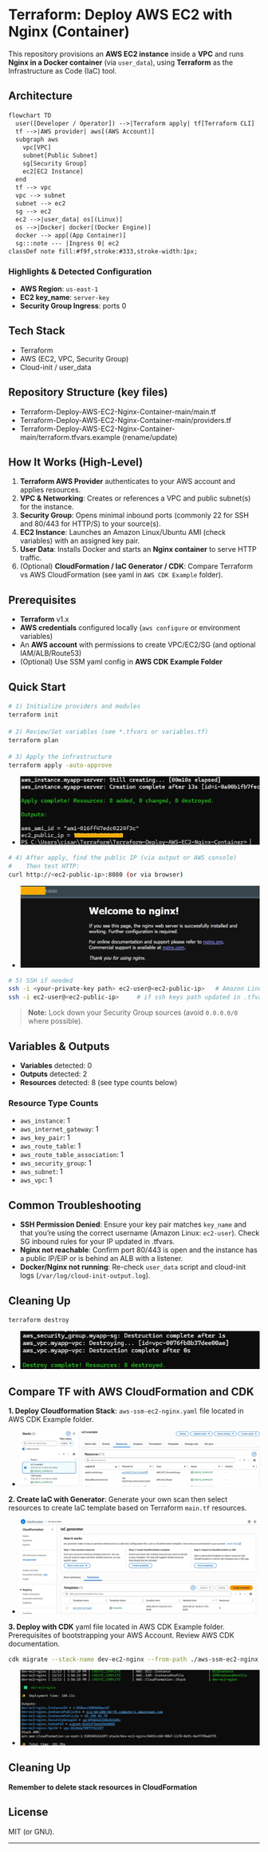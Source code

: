 # Terraform: Deploy AWS EC2 with Nginx (Container)

This repository provisions an **AWS EC2 instance** inside a **VPC** and runs **Nginx in a Docker container** (via `user_data`), using **Terraform** as the Infrastructure as Code (IaC) tool.

## Architecture

```mermaid
flowchart TD
  user([Developer / Operator]) -->|Terraform apply| tf[Terraform CLI]
  tf -->|AWS provider| aws[(AWS Account)]
  subgraph aws
    vpc[VPC]
    subnet[Public Subnet]
    sg[Security Group]
    ec2[EC2 Instance]
  end
  tf --> vpc
  vpc --> subnet
  subnet --> ec2
  sg --> ec2
  ec2 -->|user_data| os[(Linux)]
  os -->|Docker| docker[(Docker Engine)]
  docker --> app[(App Container)]
  sg:::note --- |Ingress 0| ec2
classDef note fill:#f9f,stroke:#333,stroke-width:1px;
```

### Highlights & Detected Configuration
- **AWS Region**: `us-east-1`
- **EC2 key_name**: `server-key`
- **Security Group Ingress**: ports 0

## Tech Stack
- Terraform
- AWS (EC2, VPC, Security Group)
- Cloud-init / user_data

## Repository Structure (key files)
- Terraform-Deploy-AWS-EC2-Nginx-Container-main/main.tf
- Terraform-Deploy-AWS-EC2-Nginx-Container-main/providers.tf
- Terraform-Deploy-AWS-EC2-Nginx-Container-main/terraform.tfvars.example (rename/update)

## How It Works (High-Level)
1. **Terraform AWS Provider** authenticates to your AWS account and applies resources.
2. **VPC & Networking**: Creates or references a VPC and public subnet(s) for the instance.
3. **Security Group**: Opens minimal inbound ports (commonly 22 for SSH and 80/443 for HTTP/S) to your source(s).
4. **EC2 Instance**: Launches an Amazon Linux/Ubuntu AMI (check variables) with an assigned key pair.
5. **User Data**: Installs Docker and starts an **Nginx container** to serve HTTP traffic.
6. (Optional) **CloudFormation / IaC Generator / CDK**: Compare Terraform vs AWS CloudFormation  (see yaml in `AWS CDK Example` folder).

## Prerequisites
- **Terraform** v1.x
- **AWS credentials** configured locally (`aws configure` or environment variables)
- An **AWS account** with permissions to create VPC/EC2/SG (and optional IAM/ALB/Route53)
- (Optional) Use SSM yaml config in **AWS CDK Example Folder** 

## Quick Start

```bash
# 1) Initialize providers and modules
terraform init

# 2) Review/Set variables (see *.tfvars or variables.tf)
terraform plan

# 3) Apply the infrastructure
terraform apply -auto-approve
```

- ![TF Plan](./images/terraform-apply-output.jpg)

```bash
# 4) After apply, find the public IP (via output or AWS console)
#    Then test HTTP:
curl http://<ec2-public-ip>:8080 (or via browser)
```

- ![Nginx](./images/nginx-script-deployed.jpg)

```bash
# 5) SSH if needed
ssh -i <your-private-key path> ec2-user@<ec2-public-ip>   # Amazon Linux
ssh -i ec2-user@<ec2-public-ip>     # if ssh keys path updated in .tfvars
```

> **Note:** Lock down your Security Group sources (avoid `0.0.0.0/0` where possible).

## Variables & Outputs
- **Variables** detected: 0
- **Outputs** detected: 2
- **Resources** detected: 8 (see type counts below)

### Resource Type Counts
- `aws_instance`: 1
- `aws_internet_gateway`: 1
- `aws_key_pair`: 1
- `aws_route_table`: 1
- `aws_route_table_association`: 1
- `aws_security_group`: 1
- `aws_subnet`: 1
- `aws_vpc`: 1

## Common Troubleshooting
- **SSH Permission Denied**: Ensure your key pair matches `key_name` and that you’re using the correct username (Amazon Linux: `ec2-user`). Check SG inbound rules for your IP updated in .tfvars.
- **Nginx not reachable**: Confirm port 80/443 is open and the instance has a public IP/EIP or is behind an ALB with a listener.
- **Docker/Nginx not running**: Re-check `user_data` script and cloud-init logs (`/var/log/cloud-init-output.log`).

## Cleaning Up
```bash
terraform destroy
```
- ![TF Destroy](./images/terraform-destroy-example.jpg)



## Compare TF with AWS CloudFormation and CDK
**1. Deploy Cloudformation Stack**: `aws-ssm-ec2-nginx.yaml` file located in AWS CDK Example folder.

- ![CloudFormation](./images/cfn-stack-example.jpg)

**2. Create IaC with Generator**: Generate your own scan then select resources to create IaC template based on Terraform `main.tf` resources.
- ![CloudFormation](./images/IaC-generator.jpg)


**3. Deploy with CDK** yaml file located in AWS CDK Example folder. 
Prerequisites of bootstrapping your AWS Account. Review AWS CDK documentation.

  ```bash
  cdk migrate --stack-name dev-ec2-nginx --from-path ./aws-ssm-ec2-nginx.yaml --language typescript
  ```
- ![CloudFormation](./images/cdk-sample.jpg)



## Cleaning Up
**Remember to delete stack resources in CloudFormation**


## License
MIT (or GNU).

---
